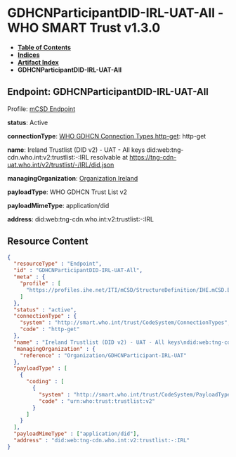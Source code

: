 # GDHCNParticipantDID-IRL-UAT-All - WHO SMART Trust v1.3.0

* [**Table of Contents**](toc.md)
* [**Indices**](indices.md)
* [**Artifact Index**](artifacts.md)
* **GDHCNParticipantDID-IRL-UAT-All**

## Endpoint: GDHCNParticipantDID-IRL-UAT-All

Profile: [mCSD Endpoint](https://profiles.ihe.net/ITI/mCSD/4.0.0/StructureDefinition-IHE.mCSD.Endpoint.html)

**status**: Active

**connectionType**: [WHO GDHCN Connection Types http-get](CodeSystem-ConnectionTypes.md#ConnectionTypes-http-get): http-get

**name**: Ireland Trustlist (DID v2) - UAT - All keys did:web:tng-cdn.who.int:v2:trustlist:-:IRL resolvable at https://tng-cdn-uat.who.int/v2/trustlist/-/IRL/did.json

**managingOrganization**: [Organization Ireland](Organization-GDHCNParticipant-IRL-UAT.md)

**payloadType**: WHO GDHCN Trust List v2

**payloadMimeType**: application/did

**address**: did:web:tng-cdn.who.int:v2:trustlist:-:IRL



## Resource Content

```json
{
  "resourceType" : "Endpoint",
  "id" : "GDHCNParticipantDID-IRL-UAT-All",
  "meta" : {
    "profile" : [
      "https://profiles.ihe.net/ITI/mCSD/StructureDefinition/IHE.mCSD.Endpoint"
    ]
  },
  "status" : "active",
  "connectionType" : {
    "system" : "http://smart.who.int/trust/CodeSystem/ConnectionTypes",
    "code" : "http-get"
  },
  "name" : "Ireland Trustlist (DID v2) - UAT - All keys\ndid:web:tng-cdn.who.int:v2:trustlist:-:IRL\nresolvable at https://tng-cdn-uat.who.int/v2/trustlist/-/IRL/did.json",
  "managingOrganization" : {
    "reference" : "Organization/GDHCNParticipant-IRL-UAT"
  },
  "payloadType" : [
    {
      "coding" : [
        {
          "system" : "http://smart.who.int/trust/CodeSystem/PayloadTypes",
          "code" : "urn:who:trust:trustlist:v2"
        }
      ]
    }
  ],
  "payloadMimeType" : ["application/did"],
  "address" : "did:web:tng-cdn.who.int:v2:trustlist:-:IRL"
}

```
